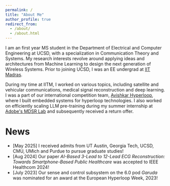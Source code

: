 ```yaml
---
permalink: /
title: "About Me"
author_profile: true
redirect_from: 
  - /about/
  - /about.html
---
```


I am an first year MS student in the Department of Electrical and Computer Engineering at UCSD, with a specialization in Communication Theory and Systems. My research interests revolve around applying ideas and architectures from Machine Learning to design the next generation of Wireless Systems. Prior to joining UCSD, I was an EE undergrad at [IIT Madras](https://www.iitm.ac.in/).

During my time at IITM, I worked on various topics, including satellite and vehicular communications, medical signal reconstruction and deep learning. I was a part of our international competition team, [Avishkar Hyperloop](https://avishkarhyperloop.com/), where I built embedded systems for hyperloop technologies. I also worked on efficiently scaling LLM pre-training during my summer internship at [Adobe's MDSR Lab](https://adobe.mdsr.live/) and subsequently received a return offer.

News
======
* [May 2025] I received admits from UT Austin, Georgia Tech, UCSD, CMU, UMich and Purdue to pursue graduate studies!
* [Aug 2024] Our paper <i>AI-Based 3-Lead to 12-Lead ECG Reconstruction: Towards Smartphone-Based Public Healthcare</i> was accepted to IEEE Healthcom 2024!
* [July 2023] Our sense and control subsystem on the 6.0 pod <i>Garuda</i> was nominated for an award at the European Hyperloop Week, 2023!

<!-- Misc
====== -->


